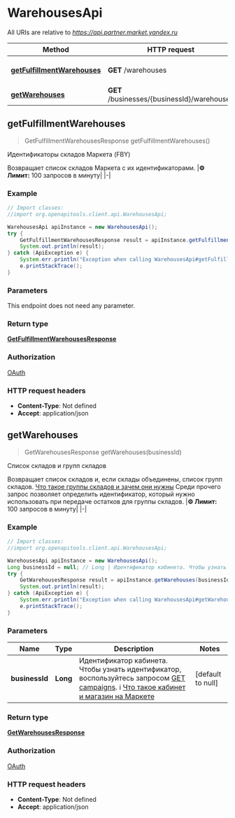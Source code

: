 # WarehousesApi

All URIs are relative to *https://api.partner.market.yandex.ru*

Method | HTTP request | Description
------------- | ------------- | -------------
[**getFulfillmentWarehouses**](WarehousesApi.md#getFulfillmentWarehouses) | **GET** /warehouses | Идентификаторы складов Маркета (FBY)
[**getWarehouses**](WarehousesApi.md#getWarehouses) | **GET** /businesses/{businessId}/warehouses | Список складов и групп складов



## getFulfillmentWarehouses

> GetFulfillmentWarehousesResponse getFulfillmentWarehouses()

Идентификаторы складов Маркета (FBY)

Возвращает список складов Маркета с их идентификаторами.  |**⚙️ Лимит:** 100 запросов в минуту| |-| 

### Example

```java
// Import classes:
//import org.openapitools.client.api.WarehousesApi;

WarehousesApi apiInstance = new WarehousesApi();
try {
    GetFulfillmentWarehousesResponse result = apiInstance.getFulfillmentWarehouses();
    System.out.println(result);
} catch (ApiException e) {
    System.err.println("Exception when calling WarehousesApi#getFulfillmentWarehouses");
    e.printStackTrace();
}
```

### Parameters

This endpoint does not need any parameter.

### Return type

[**GetFulfillmentWarehousesResponse**](GetFulfillmentWarehousesResponse.md)

### Authorization

[OAuth](../README.md#OAuth)

### HTTP request headers

- **Content-Type**: Not defined
- **Accept**: application/json


## getWarehouses

> GetWarehousesResponse getWarehouses(businessId)

Список складов и групп складов

Возвращает список складов и, если склады объединены, список групп складов. [Что такое группы складов и зачем они нужны](https://yandex.ru/support/marketplace/assortment/operations/stocks.html#unified-stocks)  Среди прочего запрос позволяет определить идентификатор, который нужно использовать при передаче остатков для группы складов.  |**⚙️ Лимит:** 100 запросов в минуту| |-| 

### Example

```java
// Import classes:
//import org.openapitools.client.api.WarehousesApi;

WarehousesApi apiInstance = new WarehousesApi();
Long businessId = null; // Long | Идентификатор кабинета. Чтобы узнать идентификатор, воспользуйтесь запросом [GET campaigns](../../reference/campaigns/getCampaigns.md#businessdto).  ℹ️ [Что такое кабинет и магазин на Маркете](https://yandex.ru/support/marketplace/account/introduction.html) 
try {
    GetWarehousesResponse result = apiInstance.getWarehouses(businessId);
    System.out.println(result);
} catch (ApiException e) {
    System.err.println("Exception when calling WarehousesApi#getWarehouses");
    e.printStackTrace();
}
```

### Parameters


Name | Type | Description  | Notes
------------- | ------------- | ------------- | -------------
 **businessId** | **Long**| Идентификатор кабинета. Чтобы узнать идентификатор, воспользуйтесь запросом [GET campaigns](../../reference/campaigns/getCampaigns.md#businessdto).  ℹ️ [Что такое кабинет и магазин на Маркете](https://yandex.ru/support/marketplace/account/introduction.html)  | [default to null]

### Return type

[**GetWarehousesResponse**](GetWarehousesResponse.md)

### Authorization

[OAuth](../README.md#OAuth)

### HTTP request headers

- **Content-Type**: Not defined
- **Accept**: application/json


